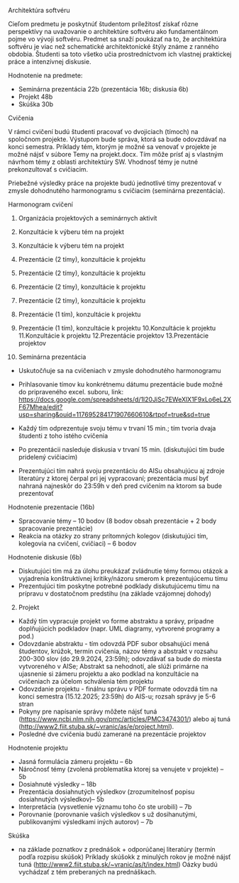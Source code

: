 Architektúra softvéru

Cieľom predmetu je poskytnúť študentom príležitosť získať rôzne perspektívy na uvažovanie o architektúre softvéru ako fundamentálnom pojme vo vývoji softvéru. Predmet sa snaží poukázať na to, že architektúra softvéru je viac než schematické architektonické štýly známe z ranného obdobia. Študenti sa toto všetko učia prostredníctvom ich vlastnej praktickej práce a intenzívnej diskusie.


Hodnotenie na predmete: 
- Seminárna prezentácia 22b (prezentácia 16b; diskusia 6b) 
- Projekt 48b
- Skúška 30b 


Cvičenia 

V rámci cvičení budú študenti pracovať vo dvojiciach (tímoch) na spoločnom projekte. Výstupom bude správa, ktorá sa bude odovzdávať na konci semestra. Príklady tém, ktorým je možné sa venovať v projekte je možné nájsť v súbore Temy na projekt.docx. Tím môže prísť aj s vlastným návrhom témy z oblasti architektúry SW. Vhodnosť témy je nutné prekonzultovať s cvičiacim. 

Priebežné výsledky práce na projekte budú jednotlivé tímy prezentovať v zmysle dohodnutého harmonogramu s cvičiacim (seminárna prezentácia). 

Harmonogram cvičení 
1. Organizácia projektových a seminárnych aktivít 
2. Konzultácie k výberu tém na projekt 
3. Konzultácie k výberu tém na projekt 
4. Prezentácie (2 tímy), konzultácie k projektu 
5. Prezentácie (2 tímy), konzultácie k projektu 
6. Prezentácie (2 tímy), konzultácie k projektu 
7. Prezentácie (2 tímy), konzultácie k projektu 
8. Prezentácie (1 tím), konzultácie k projektu 
9. Prezentácie (1 tím), konzultácie k projektu 
10.Konzultácie k projektu 
11.Konzultácie k projektu 
12.Prezentácie projektov 
13.Prezentácie projektov 


1. Seminárna prezentácia 
- Uskutočňuje sa na cvičeniach v zmysle dohodnutého harmonogramu 
- Prihlasovanie tímov ku konkrétnemu dátumu prezentácie bude možné do pripraveného excel. suboru, link: https://docs.google.com/spreadsheets/d/1l20JiSc7EWeXlX1F9xLo6eL2XF67Mhea/edit?usp=sharing&ouid=117695284171907660610&rtpof=true&sd=true
- Každý tím odprezentuje svoju tému v trvaní 15 min.; tím tvoria dvaja študenti z toho istého cvičenia 
- Po prezentácii nasleduje diskusia v trvaní 15 min. (diskutujúci tím bude pridelený cvičiacim)

- Prezentujúci tím nahrá svoju prezentáciu do AISu obsahujúcu aj zdroje literatúry z ktorej čerpal pri jej vypracovaní; prezentácia musí byť nahraná najneskôr do 23:59h v deň pred cvičením na ktorom sa bude prezentovať 

Hodnotenie prezentacie (16b)
- Spracovanie témy – 10 bodov (8 bodov obsah prezentácie + 2 body spracovanie prezentácie)
- Reakcia na otázky zo strany prítomných kolegov (diskutujúci tím, kolegovia na cvičení, cvičiaci) – 6 bodov 

Hodnotenie diskusie (6b) 
- Diskutujúci tím má za úlohu preukázať zvládnutie témy formou otázok a vyjadrenia konštruktívnej kritiky/názoru smerom k prezentujúcemu tímu 
- Prezentujúci tím poskytne potrebné podklady diskutujúcemu tímu na prípravu v dostatočnom predstihu (na základe vzájomnej dohody) 


2. Projekt 
- Každý tím vypracuje projekt vo forme abstraktu a správy, prípadne doplňujúcich podkladov (napr. UML diagramy, vytvorené programy a pod.) 
- Odovzdanie abstraktu - tím odovzdá PDF subor obsahujúci mená študentov, krúžok, termín cvičenia, názov témy a abstrakt v rozsahu 200-300 slov (do 29.9.2024, 23:59h); odovzdávať sa bude do miesta vytvoreného v AISe; Abstrakt sa nehodnotí, ale slúži primárne na ujasnenie si zámeru projektu a ako podklad na konzultácie na cvičeniach za účelom schválenia tém projektu 
- Odovzdanie projektu - finálnu správu v PDF formate odovzdá tím na konci semestra (15.12.2025; 23:59h) do AIS-u; rozsah správy je 5-6 stran
- Pokyny pre napísanie správy môžete nájsť tuná (https://www.ncbi.nlm.nih.gov/pmc/articles/PMC3474301/) alebo aj tuná (http://www2.fiit.stuba.sk/~vranic/as/e/project.html). 
- Posledné dve cvičenia budú zamerané na prezentácie projektov 

Hodnotenie projektu 
- Jasná formulácia zámeru projektu – 6b
- Náročnosť témy (zvolená problematika ktorej sa venujete v projekte) – 5b
- Dosiahnuté výsledky – 18b
- Prezentácia dosiahnutých výsledkov (zrozumitelnosť popisu dosiahnutých výsledkov)– 5b
- Interpretácia (vysvetlenie významu toho čo ste urobili) – 7b
- Porovnanie (porovnanie vašich výsledkov s už dosihanutými, publikovanými výsledkami iných autorov) – 7b 
 

Skúška 
- na základe poznatkov z prednášok + odporúčanej literatúry (termín podľa rozpisu skúšok) 
Príklady skúšokk z minulých rokov je možné nájsť tuná (http://www2.fiit.stuba.sk/~vranic/as/t/index.html) 
Oázky budú vychádzať z tém preberaných na prednáškach. 
